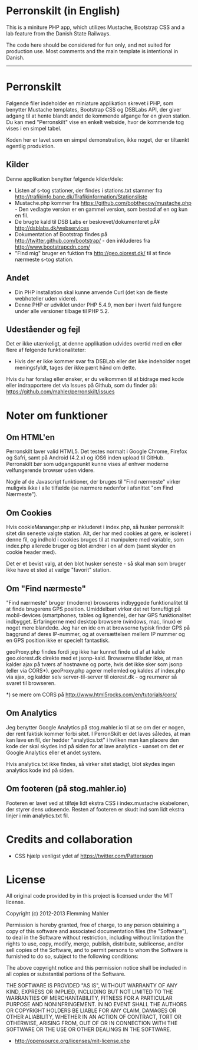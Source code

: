 Perronskilt (in English)
========================
This is a miniture PHP app, which utilizes Mustache, Bootstrap CSS and a lab feature from the Danish State Railways.

The code here should be considered for fun only, and not suited for production use. Most comments and the main template is intentional in Danish.

***

Perronskilt
===========
Følgende filer indeholder en miniature applikation skrevet i PHP, som benytter Mustache templates, 
Bootstrap CSS og DSBLabs API, der giver adgang til at hente blandt andet de kommende afgange for en 
given station. Du kan med "Perronskilt" vise en enkelt webside, hvor de kommende tog vises i en simpel tabel.

Koden her er lavet som en simpel demonstration, ikke noget, der er tiltænkt egentlig produktion. 

Kilder
------
Denne applikation benytter følgende kilder/dele:
* Listen af s-tog stationer, der findes i stations.txt stammer fra http://trafikinfo.bane.dk/Trafikinformation/Stationsliste
* Mustache.php kommer fra https://github.com/bobthecow/mustache.php - Den vedlagte version er en gammel version, som bestod af en og kun en fil.
* De brugte kald til DSB Labs er beskrevet/dokumenteret pÃ¥ http://dsblabs.dk/webservices
* Dokumentation af Bootstrap findes på http://twitter.github.com/bootstrap/ - den inkluderes fra http://www.bootstrapcdn.com/
* "Find mig" bruger en fuktion fra http://geo.oiorest.dk/ til at finde nærmeste s-tog station.

Andet
-----
* Din PHP installation skal kunne anvende Curl (det kan de fleste webhoteller uden videre).
* Denne PHP er udviklet under PHP 5.4.9, men bør i hvert fald fungere under alle versioner tilbage til PHP 5.2.


Udeståender og fejl
-------------------
Det er ikke utænkeligt, at denne applikation udvides overtid med en eller flere af følgende funktionaliteter:

* Hvis der er ikke kommer svar fra DSBLab eller det ikke indeholder noget meningsfyldt, tages der ikke pænt hånd om dette.

Hvis du har forslag eller ønsker, er du velkommen til at bidrage med kode eller indrapportere det via Issues på Github, som du finder på:
https://github.com/mahler/perronskilt/issues

Noter om funktioner
===================

Om HTML'en
----------
Perronskilt laver valid HTML5. Det testes normalt i Google Chrome, Firefox og Safri, samt på Android (4.2.x) og iOS6
inden upload til GitHub. Perronskilt bør som udgangspunkt kunne vises af enhver moderne velfungerende browser uden videre.

Nogle af de Javascript funktioner, der bruges til "Find nærmeste" virker muligvis ikke i alle tilfælde (se nærmere nedenfor
i afsnittet "om Find Nærmeste").

Om Cookies
----------
Hvis cookieMananger.php er inkluderet i index.php, så husker perronskilt sitet din seneste valgte station. Alt, der har
med cookies at gøre, er isoleret i denne fil, og indhold i cookies bruges til at manipulere med variable, som index.php
allerede bruger og blot ændrer i en af dem (samt skyder en cookie header med).

Det er et bevist valg, at den blot husker seneste - så skal man som bruger ikke have et sted at vælge "favorit" station.


Om "Find nærmeste"
-------------
"Find nærmeste" bruger (moderne) browseres indbyggede funktionalitet til at finde brugerens GPS position. Umiddelbart virker
det ret fornuftigt på mobil-devices (smartphones, tables og lignende), der har GPS funktionalitet indbygget. Erfaringerne
med desktop browsere (windows, mac, linux) er noget mere blandede. Jeg har en ide om at browserne typisk finder GPS
på baggrund af deres IP-nummer, og at oversættelsen mellem IP nummer og en GPS position ikke er specielt fantastisk.

geoProxy.php findes fordi jeg ikke har kunnet finde ud af at kalde geo.oiorest.dk direkte med et jsonp-kald.
Browserne tillader ikke, at man kalder ajax på tværs af hostnavne og porte, hvis det ikke sker som jsonp (eller via CORS*).
geoProxy.php agerer mellemled og kaldes af index.php via ajax, og kalder selv server-til-server til oiorest.dk - og reurnerer
så svaret til browseren.

*) se mere om CORS på http://www.html5rocks.com/en/tutorials/cors/


Om Analytics
------------
Jeg benytter Google Analytics på stog.mahler.io til at se om der er nogen, der rent faktisk kommer forbi sitet.
I PerronSkilt er det laves således, at man kan lave en fil, der hedder "analytics.txt" i hvilken man kan placere den kode
der skal skydes ind på siden for at lave analytics - uanset om det er Google Analytics eller et andet system.

Hvis analytics.txt ikke findes, så virker sitet stadigt, blot skydes ingen analytics kode ind på siden.

Om footeren (på stog.mahler.io)
-------------------------------
Footeren er lavet ved at tilføje lidt ekstra CSS i index.mustache skabelonen, der styrer dens udseende.
Resten af footeren er skudt ind som lidt ekstra linjer i min analytics.txt fil.


Credits and collaboration
=========================
* CSS hjælp venligst ydet af https://twitter.com/Pattersson

License
=======
All original code provided by in this project is licensed under the MIT license.

Copyright (c) 2012-2013 Flemming Mahler

Permission is hereby granted, free of charge, to any person obtaining a copy of this software and associated documentation files (the "Software"), 
to deal in the Software without restriction, including without limitation the rights to use, copy, modify, merge, publish, distribute, sublicense, 
and/or sell copies of the Software, and to permit persons to whom the Software is furnished to do so, subject to the following conditions:

The above copyright notice and this permission notice shall be included in all copies or substantial portions of the Software.

THE SOFTWARE IS PROVIDED "AS IS", WITHOUT WARRANTY OF ANY KIND, EXPRESS OR IMPLIED, INCLUDING BUT NOT LIMITED TO THE WARRANTIES OF MERCHANTABILITY, 
FITNESS FOR A PARTICULAR PURPOSE AND NONINFRINGEMENT. IN NO EVENT SHALL THE AUTHORS OR COPYRIGHT HOLDERS BE LIABLE FOR ANY CLAIM, DAMAGES OR OTHER 
ALIABILITY, WHETHER IN AN ACTION OF CONTRACT, TORT OR OTHERWISE, ARISING FROM, OUT OF OR IN CONNECTION WITH THE SOFTWARE OR THE USE OR OTHER DEALINGS 
IN THE SOFTWARE.

- http://opensource.org/licenses/mit-license.php
